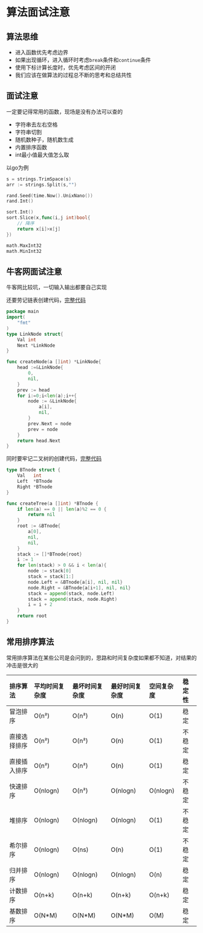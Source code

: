 # 算法面试注意

## 算法思维

* 进入函数优先考虑边界
* 如果出现循环，进入循环时考虑`break`条件和`continue`条件
* 使用下标计算长度时，优先考虑区间的开闭
* 我们应该在做算法的过程总不断的思考和总结共性

## 面试注意

一定要记得常用的函数，现场是没有办法可以查的

* 字符串去左右空格
* 字符串切割
* 随机数种子，随机数生成
* 内置排序函数
* int最小值最大值怎么取

以go为例

```go
s = strings.TrimSpace(s)
arr := strings.Split(s,"")

rand.Seed(time.Now().UnixNano())
rand.Int()

sort.Int()
sort.Slice(x,func(i,j int)bool{
    // 降序
    return x[i]>x[j]
})

math.MaxInt32
math.MinInt32
```

## 牛客网面试注意

牛客网比较坑，一切输入输出都要自己实现

还要劳记链表创建代码，[完整代码](https://github.com/minibear2333/interview-leetcode/tree/5cb2e5224e55a017aa569f71ee31714371f1a8cd/LeetCode/all/0.创建链表.go)

```go
package main
import(
    "fmt"
)
type LinkNode struct{
    Val int
    Next *LinkNode
}

func createNode(a []int) *LinkNode{
    head :=&LinkNode{
        0,
        nil,
    }
    prev := head
    for i:=0;i<len(a);i++{
        node := &LinkNode{
            a[i],
            nil,
        }
        prev.Next = node
        prev = node
    }
    return head.Next
}
```

同时要牢记二叉树的创建代码，[完整代码](https://github.com/minibear2333/interview-leetcode/tree/5cb2e5224e55a017aa569f71ee31714371f1a8cd/LeetCode/all/0.创建二叉树.go)

```go
type BTnode struct {
    Val   int
    Left  *BTnode
    Right *BTnode
}

func createTree(a []int) *BTnode {
    if len(a) == 0 || len(a)%2 == 0 {
        return nil
    }
    root := &BTnode{
        a[0],
        nil,
        nil,
    }
    stack := []*BTnode{root}
    i := 1
    for len(stack) > 0 && i < len(a){
        node := stack[0]
        stack = stack[1:]
        node.Left = &BTnode{a[i], nil, nil}
        node.Right = &BTnode{a[i+1], nil, nil}
        stack = append(stack, node.Left)
        stack = append(stack, node.Right)
        i = i + 2
    }
    return root
}
```

## 常用排序算法

常用排序算法在某些公司是会问到的，思路和时间复杂度如果都不知道，对结果的冲击是很大的

| 排序算法 | 平均时间复杂度 | 最坏时间复杂度 | 最好时间复杂度 | 空间复杂度 | 稳定性 |
| :--- | :--- | :--- | :--- | :--- | :--- |
| 冒泡排序 | O\(n²\) | O\(n²\) | O\(n\) | O\(1\) | 稳定 |
| 直接选择排序 | O\(n²\) | O\(n²\) | O\(n\) | O\(1\) | 不稳定 |
| 直接插入排序 | O\(n²\) | O\(n²\) | O\(n\) | O\(1\) | 稳定 |
| 快速排序 | O\(nlogn\) | O\(n²\) | O\(nlogn\) | O\(nlogn\) | 不稳定 |
| 堆排序 | O\(nlogn\) | O\(nlogn\) | O\(nlogn\) | O\(1\) | 不稳定 |
| 希尔排序 | O\(nlogn\) | O\(ns\) | O\(n\) | O\(1\) | 不稳定 |
| 归并排序 | O\(nlogn\) | O\(nlogn\) | O\(nlogn\) | O\(n\) | 稳定 |
| 计数排序 | O\(n+k\) | O\(n+k\) | O\(n+k\) | O\(n+k\) | 稳定 |
| 基数排序 | O\(N\*M\) | O\(N\*M\) | O\(N\*M\) | O\(M\) | 稳定 |

